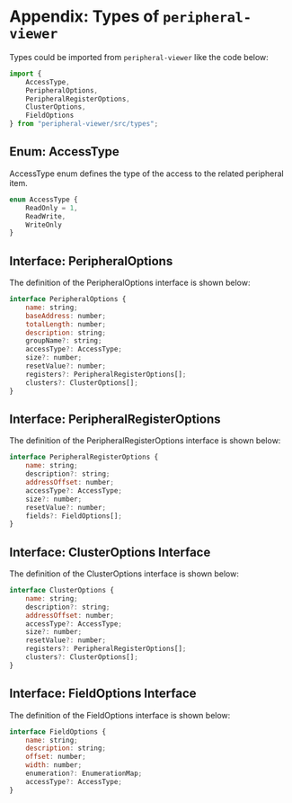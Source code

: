 # Appendix: Types of `peripheral-viewer` 

Types could be imported from `peripheral-viewer` like the code below:

```js
import { 
	AccessType,
	PeripheralOptions, 
	PeripheralRegisterOptions, 
	ClusterOptions, 
	FieldOptions
} from "peripheral-viewer/src/types";
```

## Enum: AccessType

AccessType enum defines the type of the access to the related peripheral item. 

```js
enum AccessType {
    ReadOnly = 1,
    ReadWrite,
    WriteOnly
}
```

## Interface: PeripheralOptions 

The definition of the PeripheralOptions interface is shown below: 

```js
interface PeripheralOptions {
    name: string;
    baseAddress: number;
    totalLength: number;
    description: string;
    groupName?: string;
    accessType?: AccessType;
    size?: number;
    resetValue?: number;
    registers?: PeripheralRegisterOptions[];
    clusters?: ClusterOptions[];
}
```
## Interface: PeripheralRegisterOptions

The definition of the PeripheralRegisterOptions interface is shown below: 

```js
interface PeripheralRegisterOptions {
    name: string;
    description?: string;
    addressOffset: number;
    accessType?: AccessType;
    size?: number;
    resetValue?: number;
    fields?: FieldOptions[];
}
```

## Interface: ClusterOptions Interface

The definition of the ClusterOptions interface is shown below: 

```js
interface ClusterOptions {
    name: string;
    description?: string;
    addressOffset: number;
    accessType?: AccessType;
    size?: number;
    resetValue?: number;
    registers?: PeripheralRegisterOptions[];
    clusters?: ClusterOptions[];
}
```

## Interface: FieldOptions Interface

The definition of the FieldOptions interface is shown below: 

```js
interface FieldOptions {
    name: string;
    description: string;
    offset: number;
    width: number;
    enumeration?: EnumerationMap;
    accessType?: AccessType;
}
```
